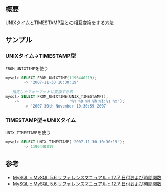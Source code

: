 ## 概要

UNIXタイムとTIMESTAMP型との相互変換をする方法

## サンプル

### UNIXタイム→TIMESTAMP型

`FROM_UNIXTIME`を使う

```sql
mysql> SELECT FROM_UNIXTIME(1196440219);
        -> '2007-11-30 10:30:19'

-- 指定したフォーマットに変換できる
mysql> SELECT FROM_UNIXTIME(UNIX_TIMESTAMP(),
    ->                      '%Y %D %M %h:%i:%s %x');
        -> '2007 30th November 10:30:59 2007'
```

### TIMESTAMP型→UNIXタイム

`UNIX_TIMESTAMP`を使う

```sql
mysql> SELECT UNIX_TIMESTAMP('2007-11-30 10:30:19');
        -> 1196440219
```


## 参考

- [MySQL :: MySQL 5\.6 リファレンスマニュアル :: 12\.7 日付および時間関数](https://dev.mysql.com/doc/refman/5.6/ja/date-and-time-functions.html#function_from-unixtime)
- [MySQL :: MySQL 5\.6 リファレンスマニュアル :: 12\.7 日付および時間関数](https://dev.mysql.com/doc/refman/5.6/ja/date-and-time-functions.html#function_unix-timestamp)
